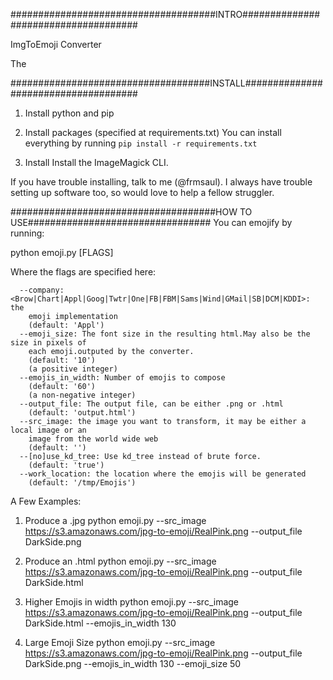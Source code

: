 #####################################INTRO#####################################

ImgToEmoji Converter

The

####################################INSTALL#####################################

1. Install python and pip

2. Install packages (specified at requirements.txt)
   You can install everything by running ```pip install -r requirements.txt```

3. Install Install the ImageMagick CLI.

If you have trouble installing, talk to me (@frmsaul). I always have trouble
setting up software too, so would love to help a fellow struggler. 

#####################################HOW TO USE#################################
You can emojify by running:

python emoji.py [FLAGS]

Where the flags are specified here:
```
  --company: <Brow|Chart|Appl|Goog|Twtr|One|FB|FBM|Sams|Wind|GMail|SB|DCM|KDDI>: the
    emoji implementation
    (default: 'Appl')
  --emoji_size: The font size in the resulting html.May also be the size in pixels of
    each emoji.outputed by the converter.
    (default: '10')
    (a positive integer)
  --emojis_in_width: Number of emojis to compose
    (default: '60')
    (a non-negative integer)
  --output_file: The output file, can be either .png or .html
    (default: 'output.html')
  --src_image: the image you want to transform, it may be either a local image or an
    image from the world wide web
    (default: '')
  --[no]use_kd_tree: Use kd_tree instead of brute force.
    (default: 'true')
  --work_location: the location where the emojis will be generated
    (default: '/tmp/Emojis')
```
A Few Examples:

1. Produce a .jpg
python emoji.py --src_image https://s3.amazonaws.com/jpg-to-emoji/RealPink.png --output_file DarkSide.png

2. Produce an .html
python emoji.py --src_image https://s3.amazonaws.com/jpg-to-emoji/RealPink.png --output_file DarkSide.html

3. Higher Emojis in width
python emoji.py --src_image https://s3.amazonaws.com/jpg-to-emoji/RealPink.png --output_file DarkSide.html --emojis_in_width 130

4. Large Emoji Size
python emoji.py --src_image https://s3.amazonaws.com/jpg-to-emoji/RealPink.png --output_file DarkSide.png --emojis_in_width 130 --emoji_size 50
